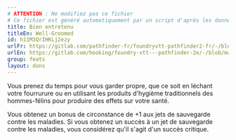 ```yaml
---
# ATTENTION : Ne modifiez pas ce fichier
# Ce fichier est généré automatiquement par un script d'après les données du module Foundry VTT officiel et de sa traduction
title: Bien entretenu
titleEn: Well-Groomed
id: h11M3QrIHKLj2ezy
urlFr: https://gitlab.com/pathfinder-fr/foundryvtt-pathfinder2-fr/-/blob/master/data/feats/h11M3QrIHKLj2ezy.htm
urlEn: https://gitlab.com/hooking/foundry-vtt---pathfinder-2e/-/blob/master/packs/data/feats.db/well-groomed.json
group: feats
layout: dons
---
```

Vous prenez du temps pour vous garder propre, que ce soit en léchant votre fourrurure ou en utilisant les produits d'hygième traditionnels des hommes-félins pour produire des effets sur votre santé.

Vous obtenez un bonus de circonstance de +1 aux jets de sauvegarde contre les maladies. Si vous obtenez un succès à un jet de sauvegarde contre les maladies, vous considérez qu'il s'agit d'un succès critique.


